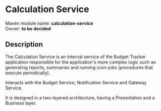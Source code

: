 # Calculation Service

Maven module name: __calculation-service__\
Owner: __to be decided__

## Description

The Calculation Service is an internal service of the Budget Tracker application responsible for 
the application's more complex logic such as generating reports, summaries and running cron-jobs 
(procedures that execute periodically).

Interacts with the Budget Service, Notification Service and Gateway Service.

It is designed in a two-layered architecture, having a Presentation and a Business layer.
